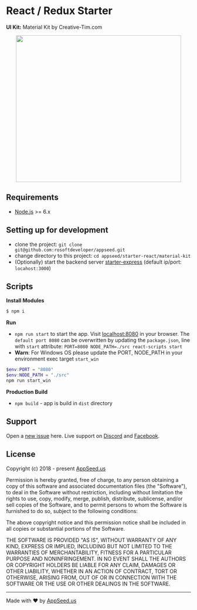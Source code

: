 
React / Redux Starter
====
**UI Kit:** Material Kit by Creative-Tim.com 

<p align="center">
  <img width="450" height="400" src="https://appseed.us/static/products/appctmktrtexx1x12/thumbnail-max.png">
</p>

## Requirements
- [Node.js]("https://nodejs.org/") >= 6.x

## Setting up for development
* clone the project: `git clone git@github.com:rosoftdeveloper/appseed.git`
* change directory to this project: `cd appseed/starter-react/material-kit`
* (Optionally) start the backend server [starter-express](https://github.com/rosoftdeveloper/appseed/tree/master/starter-express) (default ip/port: `locahost:3000`)

## Scripts
**Install Modules**
```bash
$ npm i
```

**Run**
* `npm run start` to start the app. Visit [localhost:8080](http://localhost:8080) in your browser. The `default port 8080` can be overwritten by updating the `package.json`, line with `start` attribute: `PORT=8080 NODE_PATH=./src react-scripts start`
* **Warn**: For Windows OS please update the PORT, NODE_PATH in your environment exec target `start_win`
```powershell
$env:PORT = "8080"
$env:NODE_PATH = "./src"
npm run start_win
```

**Production Build**
* `npm build` - app is build in `dist` directory

## Support
Open a [new issue](https://github.com/rosoftdeveloper/appseed/issues/new) here. Live support on [Discord](https://discord.gg/fZC6hup) and [Facebook](https://www.facebook.com/groups/fullstack.apps.generator). 

## License

Copyright (c) 2018 - present [AppSeed.us](https://www.appseed.us/?ref=github) 

Permission is hereby granted, free of charge, to any person obtaining a copy of this software and associated documentation files (the "Software"), to deal in the Software without restriction, including without limitation the rights to use, copy, modify, merge, publish, distribute, sublicense, and/or sell copies of the Software, and to permit persons to whom the Software is furnished to do so, subject to the following conditions:

The above copyright notice and this permission notice shall be included in all copies or substantial portions of the Software.

THE SOFTWARE IS PROVIDED "AS IS", WITHOUT WARRANTY OF ANY KIND, EXPRESS OR IMPLIED, INCLUDING BUT NOT LIMITED TO THE WARRANTIES OF MERCHANTABILITY, FITNESS FOR A PARTICULAR PURPOSE AND NONINFRINGEMENT. IN NO EVENT SHALL THE AUTHORS OR COPYRIGHT HOLDERS BE LIABLE FOR ANY CLAIM, DAMAGES OR OTHER LIABILITY, WHETHER IN AN ACTION OF CONTRACT, TORT OR OTHERWISE, ARISING FROM, OUT OF OR IN CONNECTION WITH THE SOFTWARE OR THE USE OR OTHER DEALINGS IN THE SOFTWARE.

---
Made with ♥ by [AppSeed.us]("https://appseed.us")
